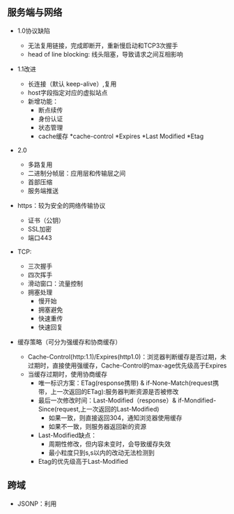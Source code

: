 ##  服务端与网络

* 1.0协议缺陷
  * 无法复用链接，完成即断开，重新慢启动和TCP3次握手
  * head of line blocking: 线头阻塞，导致请求之间互相影响

* 1.1改进
  * 长连接（默认 keep-alive）,复用
  * host字段指定对应的虚拟站点
  * 新增功能：
    * 断点续传
    * 身份认证
    * 状态管理
    * cache缓存
      *cache-control
      *Expires
      *Last Modified
      *Etag

* 2.0
  * 多路复用
  * 二进制分帧层：应用层和传输层之间
  * 首部压缩
  * 服务端推送

* https：较为安全的网络传输协议
  * 证书（公钥）
  * SSL加密
  * 端口443

* TCP:
  * 三次握手
  * 四次挥手
  * 滑动窗口：流量控制
  * 拥塞处理
    * 慢开始
    * 拥塞避免
    * 快速重传
    * 快速回复

* 缓存策略（可分为强缓存和协商缓存）
  * Cache-Control(http:1.1)/Expires(http1.0)：浏览器判断缓存是否过期，未过期时，直接使用强缓存，Cache-Control的max-age优先级高于Expires
  * 当缓存过期时，使用协商缓存
    * 唯一标识方案：ETag(response携带) & if-None-Match(request携带，上一次返回的ETag):服务器判断资源是否被修改
    * 最后一次修改时间：Last-Modified（response）& if-Mondified-Since(request,上一次返回的Last-Modified)
      * 如果一致，则直接返回304，通知浏览器使用缓存
      * 如果不一致，则服务器返回新的资源
    * Last-Modified缺点：
      * 周期性修改，但内容未变时，会导致缓存失效
      * 最小粒度只到s,s以内的改动无法检测到
    * Etag的优先级高于Last-Modified

##  跨域

* JSONP：利用<script>标签不受跨域限制的特点，缺点是只能支持get请求
```
function jsonp(url, jsonpCallback, success) {
  const script = document.createElement('script')
  script.src = url
  script.async = true
  script.type = 'text/javascript'
  window[jsonpCallback] = function(data) {
    success && success(data)
  }
  document.body.appendChild(script)
}
```
* 后端设置  CORS: Access-Control-Allow-Origin：*
* postMessage
* webpack：利用proxy
* 用nginx

##  安全

* XSS攻击：注入恶意代码
  * cookie设置 httpOnly
  * 转义页面上的输入内容和输出内容
* 